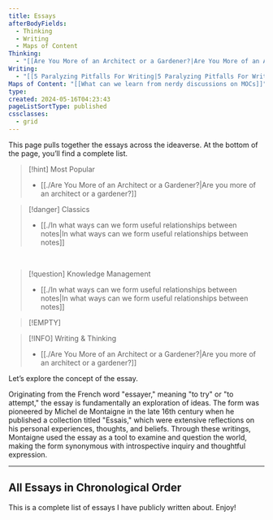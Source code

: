 ```yaml
---
title: Essays
afterBodyFields:
  - Thinking
  - Writing
  - Maps of Content
Thinking:
  - "[[Are You More of an Architect or a Gardener?|Are You More of an Architect or a Gardener?]]"
Writing:
  - "[[5 Paralyzing Pitfalls For Writing|5 Paralyzing Pitfalls For Writing]]"
Maps of Content: "[[What can we learn from nerdy discussions on MOCs]]"
type: 
created: 2024-05-16T04:23:43
pageListSortType: published
cssclasses:
  - grid
---
```


This page pulls together the essays across the ideaverse. At the bottom of the page, you’ll find a complete list.

> [!hint] Most Popular
> - [[./Are You More of an Architect or a Gardener?|Are you more of an architect or a gardener?]]

> [!danger] Classics
> - [[./In what ways can we form useful relationships between notes|In what ways can we form useful relationships between notes]]

<br/>

> [!question] Knowledge Management
> - [[./In what ways can we form useful relationships between notes|In what ways can we form useful relationships between notes]]

> [!EMPTY] 

> [!INFO] Writing & Thinking
> - [[./Are You More of an Architect or a Gardener?|Are you more of an architect or a gardener?]]

Let’s explore the concept of the essay.

Originating from the French word "essayer," meaning "to try" or "to attempt," the essay is fundamentally an exploration of ideas. The form was pioneered by Michel de Montaigne in the late 16th century when he published a collection titled "Essais," which were extensive reflections on his personal experiences, thoughts, and beliefs. Through these writings, Montaigne used the essay as a tool to examine and question the world, making the form synonymous with introspective inquiry and thoughtful expression.

---

## All Essays in Chronological Order

This is a complete list of essays I have publicly written about. Enjoy!